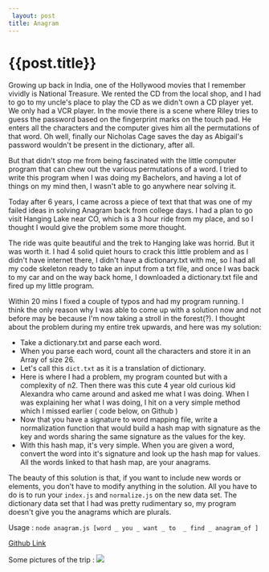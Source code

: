 ```yaml
---
 layout: post
title: Anagram
--- 
```

 {{post.title}}
======================================================
Growing up back in India, one of the Hollywood movies that I remember vividly is National Treasure. We rented the CD from the local shop, and I had to go to my uncle's place to play the CD as we didn't own a CD player yet. We only had a VCR player. In the movie there is a scene where Riley tries to guess the password based on the fingerprint marks on the touch pad. He enters all the characters and the computer gives him all the permutations of that word. Oh well, finally our Nicholas Cage saves the day as Abigail's password wouldn't be present in the dictionary, after all.

But that didn't stop me from being fascinated with the little computer program that can chew out the various permutations of a word. I tried to write this program when I was doing my Bachelors, and having a lot of things on my mind then, I wasn't able to go anywhere near solving it.

Today after 6 years, I came across a piece of text that that was one of my failed ideas in solving Anagram back from college days. I had a plan to go visit Hanging Lake near CO, which is a 3 hour ride from my place, and so I thought I would give the problem some more thought. 

The ride was quite beautiful and the trek to Hanging lake was horrid. But it was worth it. I had 4 solid quiet hours to crack this little problem and as I didn't have internet there, I didn't have a dictionary.txt with me, so I had all my code skeleton ready to take an input from a txt file, and once I was back to my car and on the way back home, I downloaded a dictionary.txt file and fired up my little program. 

Within 20 mins I fixed a couple of typos and had my program running. I think the only reason why I was able to come up with a solution now and not before may be because I'm now taking a stroll in the forest(?). I thought about the problem during my entire trek upwards, and here was my solution:

- Take a dictionary.txt and parse each word.
- When you parse each word, count all the characters and store it in an Array of size 26.
- Let's call this `dict.txt` as it is a translation of dictionary.
- Here is where I had a problem, my program counted but with a complexity of n2. Then there was this cute 4 year old curious kid Alexandra who came around and asked me what I was doing. When I was explaining her what I was doing, I hit on a very simple method which I missed earlier ( code below, on Github )
- Now that you have a signature to word mapping file, write a normalization function that would build a hash map with signature as the key and words sharing the same signature as the values for the key.
- With this hash map, it's very simple. When you are given a word, convert the word into it's signature and look up the hash map for values. All the words linked to that hash map, are your anagrams.

The beauty of this solution is that, if you want to include new words or elements, you don't have to modify anything in the solution. All you have to do is to run your `index.js` and `normalize.js` on the new data set. The dictionary data set that I had was pretty rudimentary so, my program doesn't give you the anagrams which are plurals. 

Usage : `node anagram.js [word _ you _ want _ to  _ find _ anagram_of ]`

[Github Link](https://github.com/abhididdigi/Anagram/)

Some pictures of the trip : 
<img src ="https://flic.kr/p/vhST1J"/>





